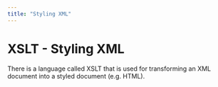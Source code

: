 ```yaml
---
title: "Styling XML"
---
```


# XSLT - Styling XML
There is a language called XSLT that is used for transforming an XML document into a styled document (e.g. HTML).

[Styling your RSS feed]: https://jonchristopher.us/blog/beginning-to-style-your-rss-feed/

